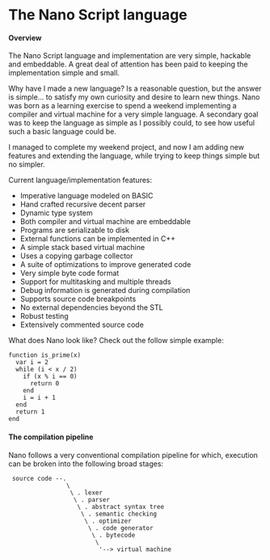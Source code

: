 # The Nano Script language

#### Overview

The Nano Script language and implementation are very simple, hackable and
embeddable.  A great deal of attention has been paid to keeping the
implementation simple and small.

Why have I made a new language?  Is a reasonable question, but the answer is
simple... to satisfy my own curiosity and desire to learn new things.
Nano was born as a learning exercise to spend a weekend implementing a compiler
and virtual machine for a very simple language.  A secondary goal was to keep
the language as simple as I possibly could, to see how useful such a basic
language could be.

I managed to complete my weekend project, and now I am adding new features and
extending the language, while trying to keep things simple but no simpler.

Current language/implementation features:
- Imperative language modeled on BASIC
- Hand crafted recursive decent parser
- Dynamic type system
- Both compiler and virtual machine are embeddable
- Programs are serializable to disk
- External functions can be implemented in C++
- A simple stack based virtual machine
- Uses a copying garbage collector
- A suite of optimizations to improve generated code
- Very simple byte code format
- Support for multitasking and multiple threads
- Debug information is generated during compilation
- Supports source code breakpoints
- No external dependencies beyond the STL
- Robust testing
- Extensively commented source code

What does Nano look like?  Check out the follow simple example:
```
function is_prime(x)
  var i = 2
  while (i < x / 2)
    if (x % i == 0)
      return 0
    end
    i = i + 1
  end
  return 1
end
```


#### The compilation pipeline

Nano follows a very conventional compilation pipeline for which, execution can
be broken into the following broad stages:

```
 source code --.
                \ 
                 \ . lexer
                  \ . parser
                   \ . abstract syntax tree
                    \ . semantic checking
                     \ . optimizer
                      \ . code generator
                       \ . bytecode
                        \
                         '--> virtual machine
```
